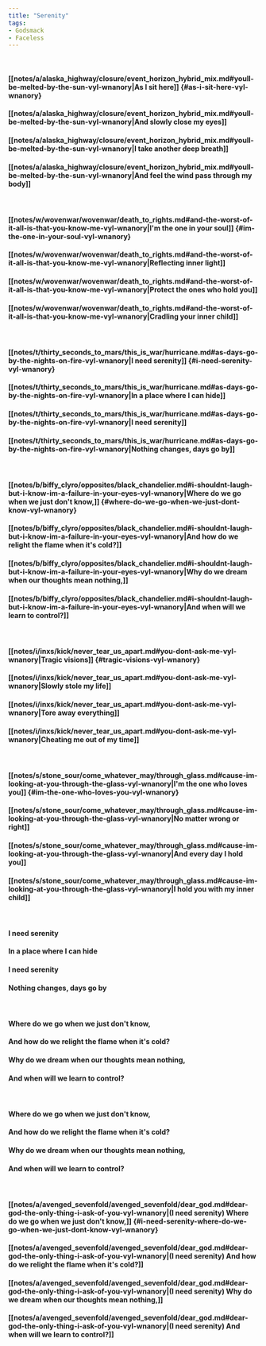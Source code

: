 ```yaml
---
title: "Serenity"
tags:
- Godsmack
- Faceless
---
```

&nbsp;
#### [[notes/a/alaska_highway/closure/event_horizon_hybrid_mix.md#youll-be-melted-by-the-sun-vyl-wnanory|As I sit here]] {#as-i-sit-here-vyl-wnanory}
#### [[notes/a/alaska_highway/closure/event_horizon_hybrid_mix.md#youll-be-melted-by-the-sun-vyl-wnanory|And slowly close my eyes]]
#### [[notes/a/alaska_highway/closure/event_horizon_hybrid_mix.md#youll-be-melted-by-the-sun-vyl-wnanory|I take another deep breath]]
#### [[notes/a/alaska_highway/closure/event_horizon_hybrid_mix.md#youll-be-melted-by-the-sun-vyl-wnanory|And feel the wind pass through my body]]
&nbsp;
#### [[notes/w/wovenwar/wovenwar/death_to_rights.md#and-the-worst-of-it-all-is-that-you-know-me-vyl-wnanory|I'm the one in your soul]] {#im-the-one-in-your-soul-vyl-wnanory}
#### [[notes/w/wovenwar/wovenwar/death_to_rights.md#and-the-worst-of-it-all-is-that-you-know-me-vyl-wnanory|Reflecting inner light]]
#### [[notes/w/wovenwar/wovenwar/death_to_rights.md#and-the-worst-of-it-all-is-that-you-know-me-vyl-wnanory|Protect the ones who hold you]]
#### [[notes/w/wovenwar/wovenwar/death_to_rights.md#and-the-worst-of-it-all-is-that-you-know-me-vyl-wnanory|Cradling your inner child]]
&nbsp;
#### [[notes/t/thirty_seconds_to_mars/this_is_war/hurricane.md#as-days-go-by-the-nights-on-fire-vyl-wnanory|I need serenity]] {#i-need-serenity-vyl-wnanory}
#### [[notes/t/thirty_seconds_to_mars/this_is_war/hurricane.md#as-days-go-by-the-nights-on-fire-vyl-wnanory|In a place where I can hide]]
#### [[notes/t/thirty_seconds_to_mars/this_is_war/hurricane.md#as-days-go-by-the-nights-on-fire-vyl-wnanory|I need serenity]]
#### [[notes/t/thirty_seconds_to_mars/this_is_war/hurricane.md#as-days-go-by-the-nights-on-fire-vyl-wnanory|Nothing changes, days go by]]
&nbsp;
#### [[notes/b/biffy_clyro/opposites/black_chandelier.md#i-shouldnt-laugh-but-i-know-im-a-failure-in-your-eyes-vyl-wnanory|Where do we go when we just don't know,]] {#where-do-we-go-when-we-just-dont-know-vyl-wnanory}
#### [[notes/b/biffy_clyro/opposites/black_chandelier.md#i-shouldnt-laugh-but-i-know-im-a-failure-in-your-eyes-vyl-wnanory|And how do we relight the flame when it's cold?]]
#### [[notes/b/biffy_clyro/opposites/black_chandelier.md#i-shouldnt-laugh-but-i-know-im-a-failure-in-your-eyes-vyl-wnanory|Why do we dream when our thoughts mean nothing,]]
#### [[notes/b/biffy_clyro/opposites/black_chandelier.md#i-shouldnt-laugh-but-i-know-im-a-failure-in-your-eyes-vyl-wnanory|And when will we learn to control?]]
&nbsp;
#### [[notes/i/inxs/kick/never_tear_us_apart.md#you-dont-ask-me-vyl-wnanory|Tragic visions]] {#tragic-visions-vyl-wnanory}
#### [[notes/i/inxs/kick/never_tear_us_apart.md#you-dont-ask-me-vyl-wnanory|Slowly stole my life]]
#### [[notes/i/inxs/kick/never_tear_us_apart.md#you-dont-ask-me-vyl-wnanory|Tore away everything]]
#### [[notes/i/inxs/kick/never_tear_us_apart.md#you-dont-ask-me-vyl-wnanory|Cheating me out of my time]]
&nbsp;
#### [[notes/s/stone_sour/come_whatever_may/through_glass.md#cause-im-looking-at-you-through-the-glass-vyl-wnanory|I'm the one who loves you]] {#im-the-one-who-loves-you-vyl-wnanory}
#### [[notes/s/stone_sour/come_whatever_may/through_glass.md#cause-im-looking-at-you-through-the-glass-vyl-wnanory|No matter wrong or right]]
#### [[notes/s/stone_sour/come_whatever_may/through_glass.md#cause-im-looking-at-you-through-the-glass-vyl-wnanory|And every day I hold you]]
#### [[notes/s/stone_sour/come_whatever_may/through_glass.md#cause-im-looking-at-you-through-the-glass-vyl-wnanory|I hold you with my inner child]]
&nbsp;
#### I need serenity
#### In a place where I can hide
#### I need serenity
#### Nothing changes, days go by
&nbsp;
#### Where do we go when we just don't know,
#### And how do we relight the flame when it's cold?
#### Why do we dream when our thoughts mean nothing,
#### And when will we learn to control?
&nbsp;
#### Where do we go when we just don't know,
#### And how do we relight the flame when it's cold?
#### Why do we dream when our thoughts mean nothing,
#### And when will we learn to control?
&nbsp;
#### [[notes/a/avenged_sevenfold/avenged_sevenfold/dear_god.md#dear-god-the-only-thing-i-ask-of-you-vyl-wnanory|(I need serenity) Where do we go when we just don't know,]] {#i-need-serenity-where-do-we-go-when-we-just-dont-know-vyl-wnanory}
#### [[notes/a/avenged_sevenfold/avenged_sevenfold/dear_god.md#dear-god-the-only-thing-i-ask-of-you-vyl-wnanory|(I need serenity) And how do we relight the flame when it's cold?]]
#### [[notes/a/avenged_sevenfold/avenged_sevenfold/dear_god.md#dear-god-the-only-thing-i-ask-of-you-vyl-wnanory|(I need serenity) Why do we dream when our thoughts mean nothing,]]
#### [[notes/a/avenged_sevenfold/avenged_sevenfold/dear_god.md#dear-god-the-only-thing-i-ask-of-you-vyl-wnanory|(I need serenity) And when will we learn to control?]]
